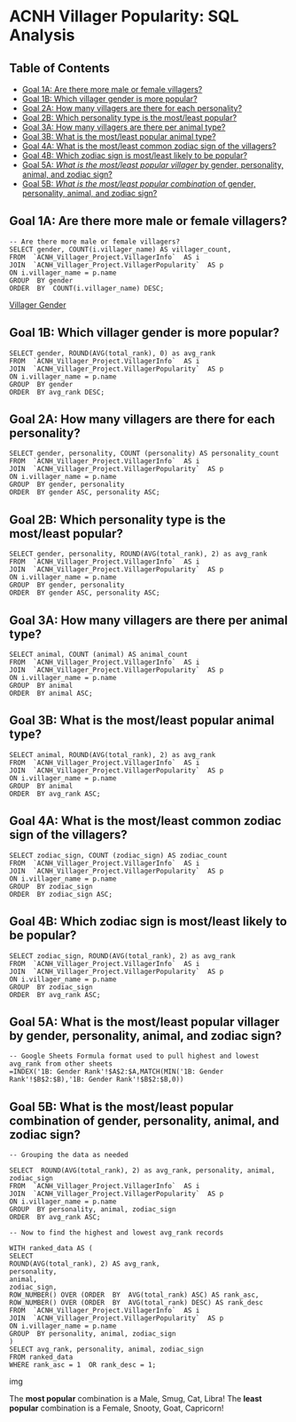 # ACNH Villager Popularity: SQL Analysis

## Table of Contents

 - [Goal 1A: Are there more male or female villagers?](Analysis.md#goal-1a-are-there-more-male-or-female-villagers)
 - [Goal 1B: Which villager gender is more popular?](Analysis.md#goals-1b-which-villager-gender-is-more-popular)
 - [Goal 2A: How many villagers are there for each personality?](nalysis.md#goal-2a-how-many-villagers-are-there-for-each-personality)
 - [Goal 2B: Which personality type is the most/least popular?](Analysis.md#goal-2b-which-personality-type-is-the-mostleast-popular)
 - [Goal 3A: How many villagers are there per animal type?](Analysis.md#goal-3a-how-many-villagers-are-there-per-animal-type)
 - [Goal 3B: What is the most/least popular animal type?](Analysis.md#goal-3b-what-is-the-mostleast-popular-animal-type)
 - [Goal 4A: What is the most/least common zodiac sign of the villagers?](Analysis.md#goal-4a-what-is-the-mostleast-common-zodiac-sign-of-the-villagers)
 - [Goal 4B: Which zodiac sign is most/least likely to be popular?](Analysis.md#goal-4b-which-zodiac-sign-is-mostleast-likely-to-be-popular)
 - [Goal 5A: *What is the most/least popular villager* by gender, personality, animal, and zodiac sign?](Analysis.md#goal-5a-what-is-the-mostleast-popular-villager-by-gender-personality-animal-and-zodiac-sign)
 - [Goal 5B: *What is the most/least popular combination* of gender, personality, animal, and zodiac sign?](Analysis.md#goal-5b-what-is-the-mostleast-popular-combination-of-gender-personality-animal-and-zodiac-sign)

## Goal 1A: Are there more male or female villagers?

```
-- Are there more male or female villagers?  
SELECT gender, COUNT(i.villager_name) AS villager_count,  
FROM  `ACNH_Villager_Project.VillagerInfo`  AS i  
JOIN  `ACNH_Villager_Project.VillagerPopularity`  AS p  
ON i.villager_name = p.name  
GROUP  BY gender  
ORDER  BY  COUNT(i.villager_name) DESC;
```
[Villager Gender](/villager_count.svg)

## Goal 1B: Which villager gender is more popular?
```
SELECT gender, ROUND(AVG(total_rank), 0) as avg_rank  
FROM  `ACNH_Villager_Project.VillagerInfo`  AS i  
JOIN  `ACNH_Villager_Project.VillagerPopularity`  AS p  
ON i.villager_name = p.name  
GROUP  BY gender  
ORDER  BY avg_rank DESC;
```
## Goal 2A: How many villagers are there for each personality?
```
SELECT gender, personality, COUNT (personality) AS personality_count  
FROM  `ACNH_Villager_Project.VillagerInfo`  AS i  
JOIN  `ACNH_Villager_Project.VillagerPopularity`  AS p  
ON i.villager_name = p.name  
GROUP  BY gender, personality  
ORDER  BY gender ASC, personality ASC;
```
## Goal 2B: Which personality type is the most/least popular?
```
SELECT gender, personality, ROUND(AVG(total_rank), 2) as avg_rank  
FROM  `ACNH_Villager_Project.VillagerInfo`  AS i  
JOIN  `ACNH_Villager_Project.VillagerPopularity`  AS p  
ON i.villager_name = p.name  
GROUP  BY gender, personality  
ORDER  BY gender ASC, personality ASC;
```
## Goal 3A: How many villagers are there per animal type?
```
SELECT animal, COUNT (animal) AS animal_count  
FROM  `ACNH_Villager_Project.VillagerInfo`  AS i  
JOIN  `ACNH_Villager_Project.VillagerPopularity`  AS p  
ON i.villager_name = p.name  
GROUP  BY animal  
ORDER  BY animal ASC;
```
## Goal 3B: What is the most/least popular animal type?
```
SELECT animal, ROUND(AVG(total_rank), 2) as avg_rank  
FROM  `ACNH_Villager_Project.VillagerInfo`  AS i  
JOIN  `ACNH_Villager_Project.VillagerPopularity`  AS p  
ON i.villager_name = p.name  
GROUP  BY animal  
ORDER  BY avg_rank ASC;
```
## Goal 4A: What is the most/least common zodiac sign of the villagers?
```
SELECT zodiac_sign, COUNT (zodiac_sign) AS zodiac_count  
FROM  `ACNH_Villager_Project.VillagerInfo`  AS i  
JOIN  `ACNH_Villager_Project.VillagerPopularity`  AS p  
ON i.villager_name = p.name  
GROUP  BY zodiac_sign  
ORDER  BY zodiac_sign ASC;
```
## Goal 4B: Which zodiac sign is most/least likely to be popular?
```
SELECT zodiac_sign, ROUND(AVG(total_rank), 2) as avg_rank  
FROM  `ACNH_Villager_Project.VillagerInfo`  AS i  
JOIN  `ACNH_Villager_Project.VillagerPopularity`  AS p  
ON i.villager_name = p.name  
GROUP  BY zodiac_sign  
ORDER  BY avg_rank ASC;
```
## Goal 5A: What is the most/least popular villager by gender, personality, animal, and zodiac sign?
```
-- Google Sheets Formula format used to pull highest and lowest avg_rank from other sheets
=INDEX('1B: Gender Rank'!$A$2:$A,MATCH(MIN('1B: Gender Rank'!$B$2:$B),'1B: Gender Rank'!$B$2:$B,0))
```
## Goal 5B: What is the most/least popular combination of gender, personality, animal, and zodiac sign?
```
-- Grouping the data as needed

SELECT  ROUND(AVG(total_rank), 2) as avg_rank, personality, animal, zodiac_sign  
FROM  `ACNH_Villager_Project.VillagerInfo`  AS i  
JOIN  `ACNH_Villager_Project.VillagerPopularity`  AS p  
ON i.villager_name = p.name  
GROUP  BY personality, animal, zodiac_sign  
ORDER  BY avg_rank ASC;

-- Now to find the highest and lowest avg_rank records
```
```
WITH ranked_data AS (  
SELECT  
ROUND(AVG(total_rank), 2) AS avg_rank,  
personality,  
animal,  
zodiac_sign,  
ROW_NUMBER() OVER (ORDER  BY  AVG(total_rank) ASC) AS rank_asc,  
ROW_NUMBER() OVER (ORDER  BY  AVG(total_rank) DESC) AS rank_desc  
FROM  `ACNH_Villager_Project.VillagerInfo`  AS i  
JOIN  `ACNH_Villager_Project.VillagerPopularity`  AS p  
ON i.villager_name = p.name  
GROUP  BY personality, animal, zodiac_sign  
)  
SELECT avg_rank, personality, animal, zodiac_sign  
FROM ranked_data  
WHERE rank_asc = 1  OR rank_desc = 1;
```
img

The **most popular** combination is a Male, Smug, Cat, Libra!
The **least popular** combination is a Female, Snooty, Goat, Capricorn!
